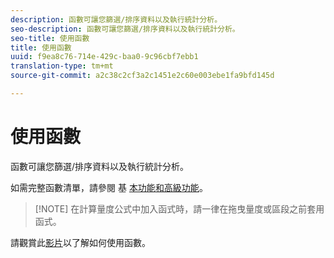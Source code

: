 ```yaml
---
description: 函數可讓您篩選/排序資料以及執行統計分析。
seo-description: 函數可讓您篩選/排序資料以及執行統計分析。
seo-title: 使用函數
title: 使用函數
uuid: f9ea8c76-714e-429c-baa0-9c96cbf7ebb1
translation-type: tm+mt
source-git-commit: a2c38c2cf3a2c1451e2c60e003ebe1fa9bfd145d

---
```



# 使用函數

函數可讓您篩選/排序資料以及執行統計分析。

如需完整函數清單，請參閱 基 [本功能](../../../../../components/c-calcmetrics/cm-reference/cm-functions.md#concept_E3022D5EEEE145B69A23438BAF7016B2)[和高級功能](../../../../../components/c-calcmetrics/cm-reference/cm-adv-functions.md#concept_A5FB9127D70F4E1AA02D1ACBF4F54174)。

> [!NOTE] 在計算量度公式中加入函式時，請一律在拖曳量度或區段之前套用函式。

請觀賞此[影片](https://youtu.be/SSyWvomnewI)以了解如何使用函數。
